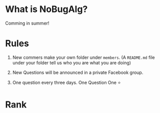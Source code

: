What is NoBugAlg?
==========

Comming in summer!

Rules
==========
1. New commers make your own folder under `members`. (A `README.md` file under your folder tell us who you are what you are doing)

2. New Questions will be announced in a private Facebook group. 

3. One question every three days. One Question One :star:

Rank
==========

